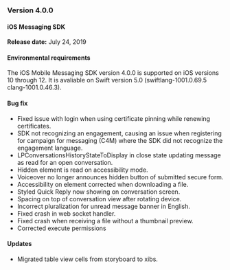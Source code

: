 ### Version 4.0.0
#### iOS Messaging SDK

**Release date:** July 24, 2019

#### Environmental requirements
The iOS Mobile Messaging SDK version 4.0.0 is supported on iOS versions 10 through 12. It is avaliable on Swift version 5.0 (swiftlang-1001.0.69.5 clang-1001.0.46.3). 

#### Bug fix

- Fixed issue with login when using certificate pinning while renewing certificates.
- SDK not recognizing an engagement, causing an issue when registering for campaign for messaging (C4M)
where the SDK did not recognize the engagement language.
- LPConversationsHistoryStateToDisplay in close state updating message as read for an open conversation.  
- Hidden element is read on accessibility mode.
- Voiceover no longer announces hidden button of submitted secure form.
- Accessibility on element corrected when downloading a file.
- Styled Quick Reply now showing on conversation screen.
- Spacing on top of conversation view after rotating device.
- Incorrect pluralization for unread message banner in English.
- Fixed crash in web socket handler.
- Fixed crash when receiving a file without a thumbnail preview.
- Corrected execute permissions  

#### Updates

- Migrated table view cells from storyboard to xibs.

